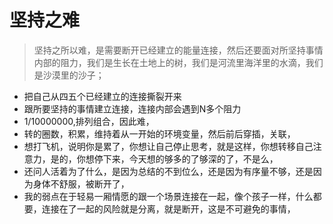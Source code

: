 # 坚持之难



> 坚持之所以难，是需要断开已经建立的能量连接，然后还要面对所坚持事情内部的阻力，我们是生长在土地上的树，我们是河流里海洋里的水滴，我们是沙漠里的沙子；

* 把自己从四五个已经建立的连接撕裂开来
* 跟所要坚持的事情建立连接，连接内部会遇到N多个阻力
* 1/10000000,排列组合，因此难，
* 转的圈数，积累，维持着从一开始的环境变量，然后前后穿插，关联，
* 想打飞机，说明你是累了，你想让自己停止思考，就是这样，你想转移自己注意力，是的，你想停下来，今天想的够多的了够深的了，不是么，
* 还问人活着为了什么，是因为总结的不到位么，还是因为有序量不够，还是因为身体不舒服，被断开了，
* 我的弱点在于轻易一厢情愿的跟一个场景连接在一起，像个孩子一样，什么都要，连接在了一起的风险就是分离，就是断开，这是不可避免的事情，

